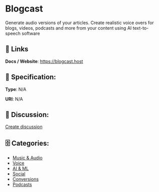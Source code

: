 # Blogcast


Generate audio versions of your articles. Create realistic voice overs for blogs, videos, podcasts and more from your content using AI text-to-speech software

##  🔗 Links
**Docs / Website**: https://blogcast.host

## 🧬 Specification:
**Type**: N/A

**URI**: N/A

## 💬 Discussion:
[Create discussion](https://github.com/apis-list/apis-list/discussions/new)

## 🗄️ Categories:
- [Music & Audio](https://github.com/apis-list/apis-list#music--audio)
- [Voice](https://github.com/apis-list/apis-list#voice)
- [AI & ML](https://github.com/apis-list/apis-list#ai--ml)
- [Social](https://github.com/apis-list/apis-list#social)
- [Conversions](https://github.com/apis-list/apis-list#conversions)
- [Podcasts](https://github.com/apis-list/apis-list#podcasts)



